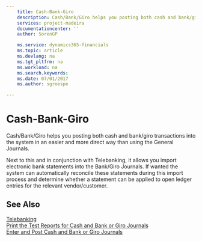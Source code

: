 ```yaml
---
    title: Cash-Bank-Giro
    description: Cash/Bank/Giro helps you posting both cash and bank/giro transactions into the system in an easier and more direct way than using the General Journals.
    services: project-madeira    
    documentationcenter: ''
    author: SorenGP

    ms.service: dynamics365-financials
    ms.topic: article
    ms.devlang: na
    ms.tgt_pltfrm: na
    ms.workload: na
    ms.search.keywords:
    ms.date: 07/01/2017
    ms.author: sgroespe

---
```

# Cash-Bank-Giro
Cash/Bank/Giro helps you posting both cash and bank/giro transactions into the system in an easier and more direct way than using the General Journals.  

 Next to this and in conjunction with Telebanking, it allows you import electronic bank statements into the Bank/Giro Journals. If wanted the system can automatically reconcile these statements during this import process and determine whether a statement can be applied to open ledger entries for the relevant vendor/customer.  

## See Also  
 [Telebanking](telebanking.md)   
 [Print the Test Reports for Cash and Bank or Giro Journals](how-to-print-the-test-reports-for-cash-and-bank-or-giro-journals.md)   
 [Enter and Post Cash and Bank or Giro Journals](how-to-enter-and-post-cash-and-bank-or-giro-journals.md)
